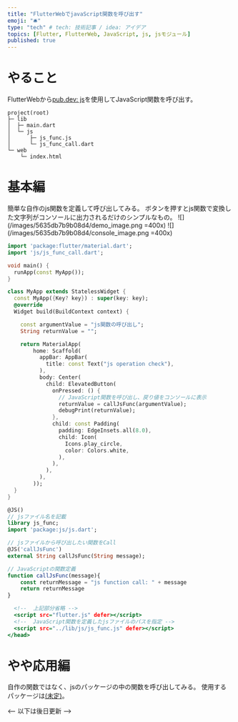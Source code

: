 ```yaml
---
title: "FlutterWebでjavaScript関数を呼び出す"
emoji: "🛎️"
type: "tech" # tech: 技術記事 / idea: アイデア
topics: [Flutter, FlutterWeb, JavaScript, js, jsモジュール]
published: true
---
```

# やること
FlutterWebから[pub.dev: js](https://pub.dev/packages/js)を使用してJavaScript関数を呼び出す。

```yaml:使用するフォルダ構成
project(root)
├─ lib
│  ├─ main.dart
│  └─ js
│      ├─ js_func.js
│      └─ js_func_call.dart
└─ web
    └─ index.html
```

# 基本編
簡単な自作のjs関数を定義して呼び出してみる。
ボタンを押すとjs関数で変換した文字列がコンソールに出力されるだけのシンプルなもの。
![](/images/5635db7b9b08d4/demo_image.png =400x)
![](/images/5635db7b9b08d4/console_image.png =400x)

```dart:main.dart
import 'package:flutter/material.dart';
import 'js/js_func_call.dart';

void main() {
  runApp(const MyApp());
}

class MyApp extends StatelessWidget {
  const MyApp({Key? key}) : super(key: key);
  @override
  Widget build(BuildContext context) {

    const argumentValue = "js関数の呼び出し";
    String returnValue = "";

    return MaterialApp(
        home: Scaffold(
          appBar: AppBar(
            title: const Text("js operation check"),
          ),
          body: Center(
            child: ElevatedButton(
              onPressed: () {
                // JavaScript関数を呼び出し、戻り値をコンソールに表示
                returnValue = callJsFunc(argumentValue);
                debugPrint(returnValue);
              },
              child: const Padding(
                padding: EdgeInsets.all(8.0),
                child: Icon(
                  Icons.play_circle,
                  color: Colors.white,
                ),
              ),
            ),
          ),
        ));
  }
}
```

```dart:js_func_call.dart
@JS()
// jsファイル名を記載
library js_func;
import 'package:js/js.dart';

// jsファイルから呼び出したい関数をCall
@JS('callJsFunc')
external String callJsFunc(String message);
```

```js:js_func.js
// JavaScriptの関数定義
function callJsFunc(message){
    const returnMessage = "js function call: " + message
    return returnMessage
}
```

```html:index.html
  <!--  上記部分省略 -->
  <script src="flutter.js" defer></script>
  <!--  JavaScript関数を定義したjsファイルのパスを指定 -->
  <script src="../lib/js/js_func.js" defer></script>
</head>
```

# やや応用編
自作の関数ではなく、jsのパッケージの中の関数を呼び出してみる。
使用するパッケージは[(未定)]()。

<-- 以下は後日更新 -->